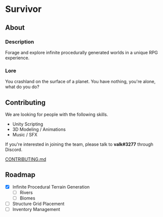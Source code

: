 # Survivor
<!--Preview is oudated. Commented out for now. ![Preview](preview.gif)-->

## About
### Description
Forage and explore infinite procedurally generated worlds in a unique RPG experience.

### Lore
You crashland on the surface of a planet. You have nothing, you're alone, what do you do?

## Contributing
We are looking for people with the following skills.
- Unity Scripting
- 3D Modeling / Animations
- Music / SFX

If you're interested in joining the team, please talk to **valk#3277** through Discord.

[CONTRIBUTING.md](https://github.com/valkyrienyanko/Survivor/blob/master/CONTRIBUTING.md)

## Roadmap
- [x] Infinite Procedural Terrain Generation
  - [ ] Rivers
  - [ ] Biomes
- [ ] Structure Grid Placement
- [ ] Inventory Management
